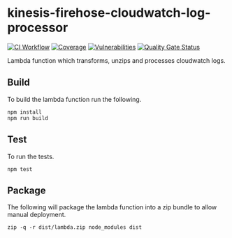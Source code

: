 # kinesis-firehose-cloudwatch-log-processor

[![CI Workflow](https://github.com/previewme/kinesis-firehose-cloudwatch-log-processor/actions/workflows/ci.yml/badge.svg)](https://github.com/previewme/lambda-typescript/actions/workflows/ci.yml)
[![Coverage](https://sonarcloud.io/api/project_badges/measure?project=previewme_kinesis-firehose-cloudwatch-log-processor&metric=coverage)](https://sonarcloud.io/dashboard?id=previewme_kinesis-firehose-cloudwatch-log-processor)
[![Vulnerabilities](https://sonarcloud.io/api/project_badges/measure?project=previewme_kinesis-firehose-cloudwatch-log-processor&metric=vulnerabilities)](https://sonarcloud.io/dashboard?id=previewme_kinesis-firehose-cloudwatch-log-processor)
[![Quality Gate Status](https://sonarcloud.io/api/project_badges/measure?project=previewme_kinesis-firehose-cloudwatch-log-processor&metric=alert_status)](https://sonarcloud.io/dashboard?id=previewme_kinesis-firehose-cloudwatch-log-processor)

Lambda function which transforms, unzips and processes cloudwatch logs.



## Build

To build the lambda function run the following.

```
npm install
npm run build
```

## Test

To run the tests.

```
npm test
```

## Package

The following will package the lambda function into a zip bundle to allow manual deployment.

```
zip -q -r dist/lambda.zip node_modules dist
```
